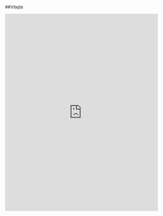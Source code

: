 
##Vítejte


<iframe src='https://cdn.knightlab.com/libs/timeline3/latest/embed/index.html?source=1JL1ai-kF-91l1Y1YKJbS49IymxhGx4uD9iKnbBIAYkM&font=Default&lang=en&initial_zoom=2&height=650' width='100%' height='650' webkitallowfullscreen mozallowfullscreen allowfullscreen frameborder='0'></iframe>

